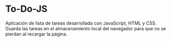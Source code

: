 # To-Do-JS
Aplicación de lista de tareas desarrollada con JavaScript, HTML y CSS. Guarda las tareas en el almacenamiento local del navegador para que no se pierdan al recargar la página.
